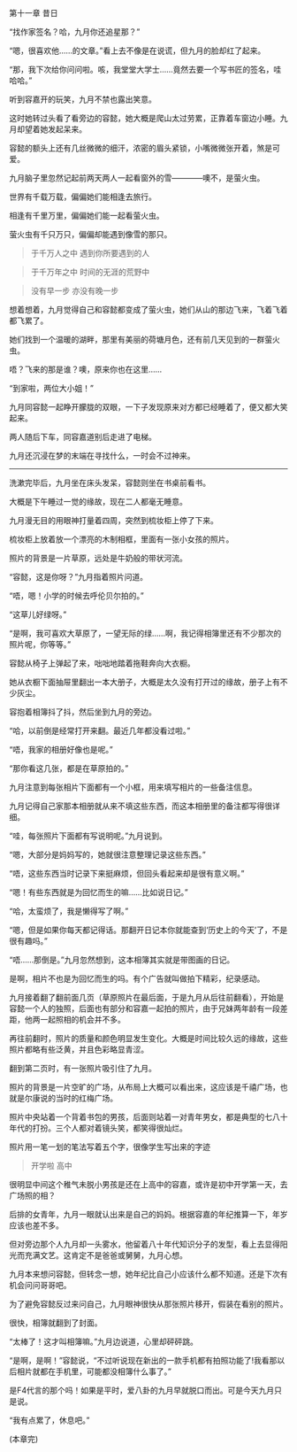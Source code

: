 第十一章 昔日

“找作家签名？哈，九月你还追星那？”

“嗯，很喜欢他……的文章。”看上去不像是在说谎，但九月的脸却红了起来。

“那，我下次给你问问啦。咳，我堂堂大学士……竟然去要一个写书匠的签名，哇哈哈。”

听到容嘉开的玩笑，九月不禁也露出笑意。

这时她转过头看了看旁边的容懿，她大概是爬山太过劳累，正靠着车窗边小睡。九月却望着她发起呆来。

容懿的额头上还有几丝微微的细汗，浓密的眉头紧锁，小嘴微微张开着，煞是可爱。

九月脑子里忽然记起前两天两人一起看窗外的雪————噢不，是萤火虫。

世界有千载万载，偏偏她们能相逢去旅行。

相逢有千里万里，偏偏她们能一起看萤火虫。

萤火虫有千只万只，偏偏却能遇到像雪的那只。

> 于千万人之中 遇到你所要遇到的人

> 于千万年之中 时间的无涯的荒野中

> 没有早一步 亦没有晚一步

想着想着，九月觉得自己和容懿都变成了萤火虫，她们从山的那边飞来，飞着飞着都飞累了。

她们找到一个温暖的湖畔，那里有美丽的荷塘月色，还有前几天见到的一群萤火虫。

唔？飞来的那是谁？噢，原来你也在这里……

“到家啦，两位大小姐！”

九月同容懿一起睁开朦胧的双眼，一下子发现原来对方都已经睡着了，便又都大笑起来。

两人随后下车，同容嘉道别后走进了电梯。

九月还沉浸在梦的末端在寻找什么，一时会不过神来。

***

洗漱完毕后，九月坐在床头发呆，容懿则坐在书桌前看书。

大概是下午睡过一觉的缘故，现在二人都毫无睡意。

九月漫无目的用眼神打量着四周，突然到梳妆柜上停了下来。

梳妆柜上放着放一个漂亮的木制相框，里面有一张小女孩的照片。

照片的背景是一片草原，远处是牛奶般的带状河流。

“容懿，这是你呀？”九月指着照片问道。

“唔，嗯！小学的时候去呼伦贝尔拍的。”

“这草儿好绿呀。”

“是啊，我可喜欢大草原了，一望无际的绿……啊，我记得相簿里还有不少那次的照片呢，你等等。”

容懿从椅子上弹起了来，咄咄地踏着拖鞋奔向大衣橱。

她从衣橱下面抽屉里翻出一本大册子，大概是太久没有打开过的缘故，册子上有不少灰尘。

容抱着相簿抖了抖，然后坐到九月的旁边。

“哈，以前倒是经常打开来翻。最近几年都没看过啦。”

“唔，我家的相册好像也是呢。”

“那你看这几张，都是在草原拍的。”

九月注意到每张相片下面都有一个小框，用来填写相片的一些备注信息。

九月记得自己家那本相册就从来不填这些东西，而这本相册里的备注都写得很详细。

“哇，每张照片下面都有写说明呢。”九月说到。

“嗯，大部分是妈妈写的，她就很注意整理记录这些东西。”

“唔，这些东西当时记录下来挺麻烦，但回头看起来却是很有意义啊。”

“嗯！有些东西就是为回忆而生的嘛……比如说日记。”

“哈，太蛮烦了，我是懒得写了啊。”

“嗯，但是如果你每天都记得话。那翻开日记本你就能查到‘历史上的今天’了，不是很有趣吗。”

“唔……那倒是。”九月忽然想到，这本相簿其实就是带图画的日记。

是啊，相片不也是为回忆而生的吗。有个广告就叫做拍下精彩，纪录感动。

九月接着翻了翻前面几页（草原照片在最后面，于是九月从后往前翻看），开始是容懿一个人的独照，后面也有部分和容嘉一起拍的照片，由于兄妹两年龄有一段差距，他两一起照相的机会并不多。

再往前翻时，照片的质量和颜色明显发生变化。大概是时间比较久远的缘故，这些照片都略有些泛黄，并且色彩略显青涩。

翻到第二页时，有一张照片吸引住了九月。

照片的背景是一片空旷的广场，从布局上大概可以看出来，这应该是千禧广场，也就是尔康说的当时的红梅广场。

照片中央站着一个背着书包的男孩，后面则站着一对青年男女，都是典型的七八十年代的打扮。三个人都对着镜头笑，都笑得很灿烂。

照片用一笔一划的笔法写着五个字，很像学生写出来的字迹

> 开学啦 高中

很明显中间这个稚气未脱小男孩是还在上高中的容嘉，或许是初中开学第一天，去广场照的相？

后排的女青年，九月一眼就认出来是自己的妈妈。根据容嘉的年纪推算一下，年岁应该也差不多。

但对旁边那个人九月却一头雾水，他留着八十年代知识分子的发型，看上去显得阳光而充满文艺。这肯定不是爸爸或舅舅，九月心想。

九月本来想问容懿，但转念一想，她年纪比自己小应该什么都不知道。还是下次有机会问问哥哥吧。

为了避免容懿反过来问自己，九月眼神很快从那张照片移开，假装在看别的照片。

很快，相簿就翻到了封面。

“太棒了！这才叫相簿嘛。”九月边说道，心里却砰砰跳。

“是啊，是啊！”容懿说，“不过听说现在新出的一款手机都有拍照功能了!我看那以后相片就都在手机里，可能都没相簿什么事了。”

是F4代言的那个吗！如果是平时，爱八卦的九月早就脱口而出。可是今天九月只是说。

“我有点累了，休息吧。”

(本章完)

